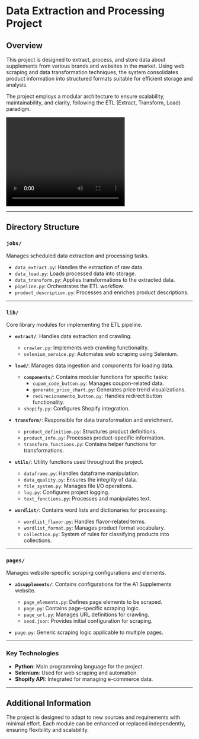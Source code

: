 # Data Extraction and Processing Project

## Overview

This project is designed to extract, process, and store data about supplements from various brands and websites in the market. Using web scraping and data transformation techniques, the system consolidates product information into structured formats suitable for efficient storage and analysis.

The project employs a modular architecture to ensure scalability, maintainability, and clarity, following the ETL (Extract, Transform, Load) paradigm.

<video width="320" height="240" controls>
  <source src="https://drive.google.com/uc?id=1uEEMiGHl6CrHUqqyXI-wdVhJH490tlc1" type="video/mp4">
  Your browser does not support the video tag.
</video>

---

## Directory Structure

### `jobs/`
Manages scheduled data extraction and processing tasks.

- `data_extract.py`: Handles the extraction of raw data.
- `data_load.py`: Loads processed data into storage.
- `data_transform.py`: Applies transformations to the extracted data.
- `pipeline.py`: Orchestrates the ETL workflow.
- `product_description.py`: Processes and enriches product descriptions.

---

### `lib/`
Core library modules for implementing the ETL pipeline.

- **`extract/`**: Handles data extraction and crawling.
  - `crawler.py`: Implements web crawling functionality.
  - `selenium_service.py`: Automates web scraping using Selenium.

- **`load/`**: Manages data ingestion and components for loading data.
  - **`components/`**: Contains modular functions for specific tasks:
    - `cupom_code_button.py`: Manages coupon-related data.
    - `generate_price_chart.py`: Generates price trend visualizations.
    - `redirecionamento_button.py`: Handles redirect button functionality.
  - `shopify.py`: Configures Shopify integration.

- **`transform/`**: Responsible for data transformation and enrichment.
  - `product_definition.py`: Structures product definitions.
  - `product_info.py`: Processes product-specific information.
  - `transform_functions.py`: Contains helper functions for transformations.

- **`utils/`**: Utility functions used throughout the project.
  - `dataframe.py`: Handles dataframe manipulation.
  - `data_quality.py`: Ensures the integrity of data.
  - `file_system.py`: Manages file I/O operations.
  - `log.py`: Configures project logging.
  - `text_functions.py`: Processes and manipulates text.

- **`wordlist/`**: Contains word lists and dictionaries for processing.
  - `wordlist_flavor.py`: Handles flavor-related terms.
  - `wordlist_format.py`: Manages product format vocabulary.
  - `collection.py`: System of rules for classifying products into collections.

---

### `pages/`
Manages website-specific scraping configurations and elements.

- **`a1supplements/`**: Contains configurations for the A1 Supplements website.
  - `page_elements.py`: Defines page elements to be scraped.
  - `page.py`: Contains page-specific scraping logic.
  - `page_url.py`: Manages URL definitions for crawling.
  - `seed.json`: Provides initial configuration for scraping.

- `page.py`: Generic scraping logic applicable to multiple pages.

---

### Key Technologies

- **Python**: Main programming language for the project.
- **Selenium**: Used for web scraping and automation.
- **Shopify API**: Integrated for managing e-commerce data.

---

## Additional Information

The project is designed to adapt to new sources and requirements with minimal effort. Each module can be enhanced or replaced independently, ensuring flexibility and scalability.